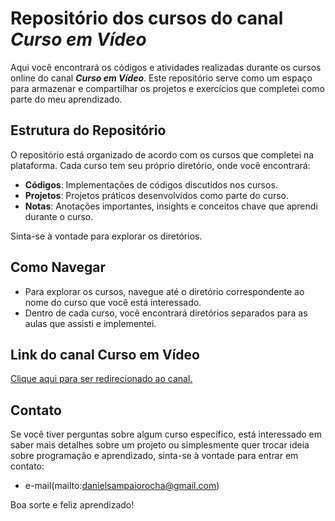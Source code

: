 # Repositório dos cursos do canal *Curso em Vídeo*

Aqui você encontrará os códigos e atividades realizadas durante os cursos online do canal ***Curso em Vídeo***. Este repositório serve como um espaço para armazenar e compartilhar os projetos e exercícios que completei como parte do meu aprendizado.

## Estrutura do Repositório

O repositório está organizado de acordo com os cursos que completei na plataforma. Cada curso tem seu próprio diretório, onde você encontrará:

- **Códigos**: Implementações de códigos discutidos nos cursos.
- **Projetos**: Projetos práticos desenvolvidos como parte do curso.
- **Notas**: Anotações importantes, insights e conceitos chave que aprendi durante o curso.

Sinta-se à vontade para explorar os diretórios.

## Como Navegar

- Para explorar os cursos, navegue até o diretório correspondente ao nome do curso que você está interessado.
- Dentro de cada curso, você encontrará diretórios separados para as aulas que assisti e implementei.

## Link do canal Curso em Vídeo

[Clique aqui para ser redirecionado ao canal.](https://www.youtube.com/@CursoemVideo/videos)

## Contato

Se você tiver perguntas sobre algum curso específico, está interessado em saber mais detalhes sobre um projeto ou simplesmente quer trocar ideia sobre programação e aprendizado, sinta-se à vontade para entrar em contato:

- e-mail(mailto:danielsampaiorocha@gmail.com)

Boa sorte e feliz aprendizado!
